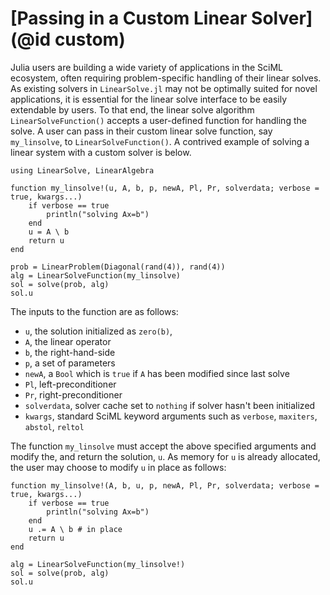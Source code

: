 # [Passing in a Custom Linear Solver](@id custom)

Julia users are building a wide variety of applications in the SciML ecosystem,
often requiring problem-specific handling of their linear solves. As existing solvers in `LinearSolve.jl` may not
be optimally suited for novel applications, it is essential for the linear solve
interface to be easily extendable by users. To that end, the linear solve algorithm
`LinearSolveFunction()` accepts a user-defined function for handling the solve. A
user can pass in their custom linear solve function, say `my_linsolve`, to
`LinearSolveFunction()`. A contrived example of solving a linear system with a custom solver is below.

```@example advanced1
using LinearSolve, LinearAlgebra

function my_linsolve!(u, A, b, p, newA, Pl, Pr, solverdata; verbose = true, kwargs...)
    if verbose == true
        println("solving Ax=b")
    end
    u = A \ b
    return u
end

prob = LinearProblem(Diagonal(rand(4)), rand(4))
alg = LinearSolveFunction(my_linsolve)
sol = solve(prob, alg)
sol.u
```

The inputs to the function are as follows:

  - `u`, the solution initialized as `zero(b)`,
  - `A`, the linear operator
  - `b`, the right-hand-side
  - `p`, a set of parameters
  - `newA`, a `Bool` which is `true` if `A` has been modified since last solve
  - `Pl`, left-preconditioner
  - `Pr`, right-preconditioner
  - `solverdata`, solver cache set to `nothing` if solver hasn't been initialized
  - `kwargs`, standard SciML keyword arguments such as `verbose`, `maxiters`, `abstol`, `reltol`

The function `my_linsolve` must accept the above specified arguments and modify the, and return
the solution, `u`. As memory for `u` is already allocated, the user may choose
to modify `u` in place as follows:

```@example advanced1
function my_linsolve!(A, b, u, p, newA, Pl, Pr, solverdata; verbose = true, kwargs...)
    if verbose == true
        println("solving Ax=b")
    end
    u .= A \ b # in place
    return u
end

alg = LinearSolveFunction(my_linsolve!)
sol = solve(prob, alg)
sol.u
```
